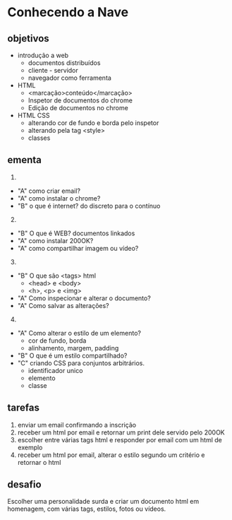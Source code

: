 # Conhecendo a Nave
## objetivos
* introdução a web
  * documentos distribuídos
  * cliente - servidor
  * navegador como ferramenta
* HTML
  * &lt;marcação&gt;conteúdo&lt;/marcação&gt;
  * Inspetor de documentos do chrome
  * Edição de documentos no chrome
* HTML CSS
  * alterando cor de fundo e borda pelo inspetor
  * alterando pela tag &lt;style&gt;
  * classes

## ementa
1.  
  * "A" como criar email?
  * "A" como instalar o chrome?
  * "B" o que é internet? do discreto para o contínuo
2.  
  * "B" O que é WEB? documentos linkados
  * "A" como instalar 200OK?
  * "A" como compartilhar imagem ou vídeo?
3.  
  * "B" O que são &lt;tags&gt; html
      * &lt;head&gt; e &lt;body&gt;
      *  &lt;h&gt;, &lt;p&gt; e &lt;img&gt;
  * "A" Como inspecionar e alterar o documento?
  * "A" Como salvar as alterações?
4.  
  * "A" Como alterar o estilo de um elemento?
      * cor de fundo, borda
      * alinhamento, margem, padding
  * "B" O que é um estilo compartilhado?
  * "C" criando CSS para conjuntos arbitrários.
      * identificador unico
      * elemento
      * classe

## tarefas
1. enviar um email confirmando a inscrição
2. receber um html por email e retornar um print dele servido pelo 200OK
3. escolher entre várias tags html e responder por email com um html de exemplo
4. receber um html por email, alterar o estilo segundo um critério e retornar o
html

## desafio
Escolher uma personalidade surda e criar um documento html em homenagem, com
várias tags, estilos, fotos ou vídeos.
